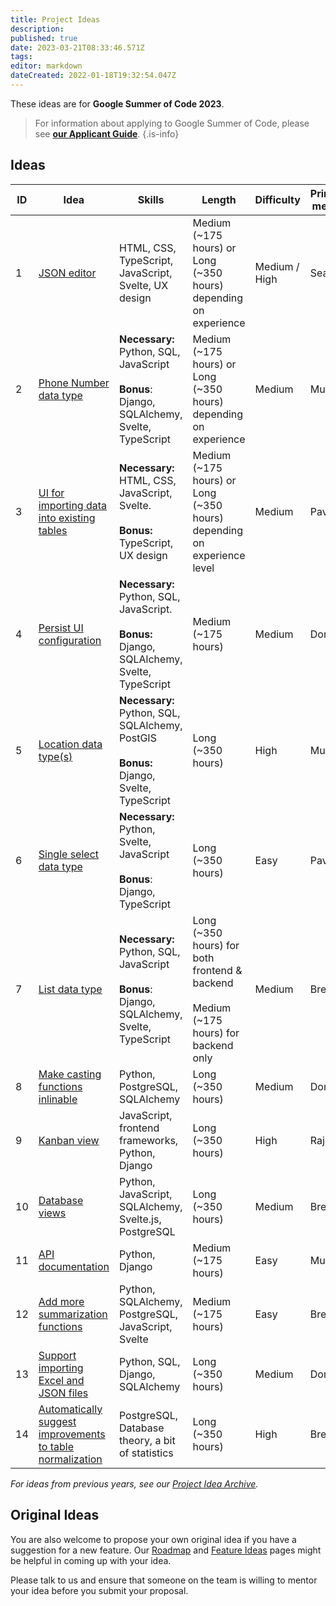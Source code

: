 ```yaml
---
title: Project Ideas
description: 
published: true
date: 2023-03-21T08:33:46.571Z
tags: 
editor: markdown
dateCreated: 2022-01-18T19:32:54.047Z
---
```


These ideas are for **Google Summer of Code 2023**.

> For information about applying to Google Summer of Code, please see [**our Applicant Guide**](/en/community/mentoring/applicant-guide).
{.is-info}

## Ideas

| ID | Idea | Skills | Length | Difficulty | Primary mentor | Secondary mentor |
|---|---|---|---|---|---|---|
| 1 | [JSON editor](./project-ideas/json-editor.md) | HTML, CSS, TypeScript, JavaScript, Svelte, UX design | Medium (~175 hours) or Long (~350 hours) depending on experience  | Medium / High | Sean | Pavish |
| 2 | [Phone Number data type](./project-ideas/phone-number-data-type) | **Necessary:** Python, SQL, JavaScript <br/><br/> **Bonus**: Django, SQLAlchemy, Svelte, TypeScript | Medium (~175 hours) or Long (~350 hours) depending on experience | Medium  | Mukesh | Rajat |
| 3 | [UI for importing data into existing tables](./project-ideas/ui-import-data-existing-table) | **Necessary:** HTML, CSS, JavaScript, Svelte. <br/><br/> **Bonus:** TypeScript, UX design | Medium (~175 hours) or Long (~350 hours) depending on experience level | Medium | Pavish | Anish |
| 4 | [Persist UI configuration](./project-ideas/persist-ui-configuration) | **Necessary:** Python, SQL, JavaScript. <br/><br/> **Bonus:** Django, SQLAlchemy, Svelte, TypeScript | Medium (~175 hours) | Medium | Dom | Pavish |
| 5 | [Location data type(s)](./project-ideas/location-data-type) | **Necessary:** Python, SQL, SQLAlchemy, PostGIS <br/><br/> **Bonus:** Django, Svelte, TypeScript | Long (~350 hours) | High | Mukesh | Pavish |
| 6 | [Single select data type](./project-ideas/single-select-data-type) | **Necessary:** Python, Svelte, JavaScript <br/><br/> **Bonus**: Django, TypeScript | Long (~350 hours) | Easy | Pavish | Mukesh |
| 7 | [List data type](./project-ideas/list-data-type) | **Necessary:** Python, SQL, JavaScript <br/><br/> **Bonus**: Django, SQLAlchemy, Svelte, TypeScript | Long (~350 hours) for both frontend & backend <br/><br/> Medium (~175 hours) for backend only | Medium | Brent | Pavish |
| 8 | [Make casting functions inlinable](./project-ideas/make-casting-functions-inlinable) | Python, PostgreSQL, SQLAlchemy | Long (~350 hours) | Medium | Dom | Brent |
| 9 | [Kanban view](./project-ideas/kanban-view) | JavaScript, frontend frameworks, Python, Django | Long (~350 hours) | High | Rajat | Brent |
| 10 | [Database views](./project-ideas/db-views) | Python, JavaScript, SQLAlchemy, Svelte.js, PostgreSQL | Long (~350 hours) | Medium | Brent | Rajat |
| 11 | [API documentation](./project-ideas/api-documentation) | Python, Django | Medium (~175 hours) | Easy | Mukesh | Kriti |
| 12 | [Add more summarization functions](./project-ideas/more-summarizations) | Python, SQLAlchemy, PostgreSQL, JavaScript, Svelte | Medium (~175 hours) | Easy | Brent | Sean |
| 13 | [Support importing Excel and JSON files](./project-ideas/import-excel-json-files) | Python, SQL, Django, SQLAlchemy | Long (~350 hours) | Medium | Dom | Anish |
| 14 | [Automatically suggest improvements to table normalization](./project-ideas/auto-suggest-normalization) | PostgreSQL, Database theory, a bit of statistics | Long (~350 hours)  | High | Brent | Dom |

*For ideas from previous years, see our [Project Idea Archive](/en/community/mentoring/project-ideas/archive).*

## Original Ideas

You are also welcome to propose your own original idea if you have a suggestion for a new feature. Our [Roadmap](/en/product/roadmap) and [Feature Ideas](/en/product/feature-ideas) pages might be helpful in coming up with your idea.

Please talk to us and ensure that someone on the team is willing to mentor your idea before you submit your proposal.
